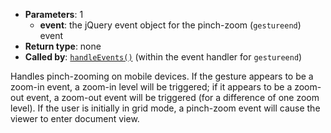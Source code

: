 * **Parameters**: 1
    * **event**: the jQuery event object for the pinch-zoom (`gestureend`)
      event
* **Return type**: none
* **Called by**: [`handleEvents()`](#handleEvents) (within the event handler
  for `gestureend`)

Handles pinch-zooming on mobile devices. If the gesture appears to be a zoom-in
event, a zoom-in level will be triggered; if it appears to be a zoom-out event,
a zoom-out event will be triggered (for a difference of one zoom level). If the
user is initially in grid mode, a pinch-zoom event will cause the viewer to
enter document view.
